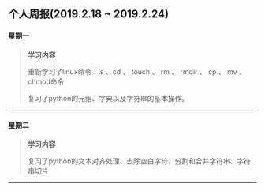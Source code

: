 ## 个人周报(2019.2.18 ~ 2019.2.24)

#### 星期一

> **学习内容**
>
> 重新学习了linux命令：ls 、cd 、 touch 、 rm 、 rmdir 、 cp 、 mv 、 chmod命令
>
> 复习了python的元组、字典以及字符串的基本操作。

***

#### 星期二

> **学习内容**
>
> 复习了python的文本对齐处理、去除空白字符、分割和合并字符串、字符串切片

***



#### 

